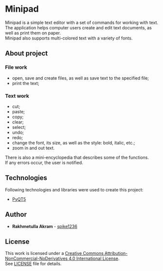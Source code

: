 # Minipad
Minipad is a simple text editor with a set of commands for working with text.\
The application helps computer users create and edit text documents, as well as print them on paper.\
Minipad also supports multi-colored text with a variety of fonts.
## About project
### File work
* open, save and create files, as well as save text to the specified file;
* print the text;
### Text work
* cut;
* paste;
* copy;
* clear; 
* select;
* undo;
* redo;
* change the font, its size, as well as the style: bold, italic, etc.;
* zoom in and out text.

There is also a mini-encyclopedia that describes some of the functions.\
If any errors occur, the user is notified.
## Technologies
Following technologies and libraries were used to create this project:
* [PyQT5](https://riverbankcomputing.com/software/pyqt/intro)


## Author
* **Rakhmetulla Akram** - [spike1236](https://github.com/spike1236)


## License
This work is licensed under a 
[Creative Commons Attribution-NonCommercial-NoDerivatives 4.0 International License](http://creativecommons.org/licenses/by-nc-nd/4.0/).\
See [LICENSE](https://github.com/spike1236/Minipad/blob/master/LICENSE.md) file for details.
